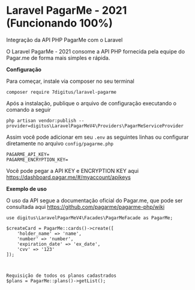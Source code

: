 # Laravel PagarMe - 2021 (Funcionando 100%)
Integração da API PHP PagarMe com o Laravel

O Laravel PagarMe - 2021 consome a API PHP fornecida pela equipe do Pagar.me de forma mais simples e rápida.

**Configuração**

Para começar, instale via composer no seu terminal

`composer require 7digitus/laravel-pagarme`

Após a instalação, publique o arquivo de configuração executando o comando a seguir

`php artisan vendor:publish --provider=digitus\LaravelPagarMeV4\Providers\PagarMeServiceProvider`

Assim você pode adicionar em seu `.env` as seguintes linhas ou configurar diretamente no arquivo `config/pagarme.php`

    PAGARME_API_KEY=
    PAGARME_ENCRYPTION_KEY=

Você pode pegar a API KEY e ENCRYPTION KEY aqui https://dashboard.pagar.me/#/myaccount/apikeys


**Exemplo de uso**

O uso da API segue a documentação oficial do Pagar.me, que pode ser consultada aqui https://github.com/pagarme/pagarme-php/wiki


    use digitus\LaravelPagarMeV4\Facades\PagarMeFacade as PagarMe;

    $createCard = PagarMe::cards()->create([
        'holder_name' => 'name',
        'number' => 'number',
        'expiration_date' => 'ex_date',
        'cvv' => '123'
    ]);
    
    
 
    Requisição de todos os planos cadastrados
    $plans = PagarMe::plans()->getList();
